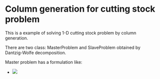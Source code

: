 # Column generation for cutting stock problem
This is a example of solving 1-D cutting stock problem by column generation.


There are two class: MasterProblem and SlaveProblem obtained by Dantzig-Wolfe decomposition.

Master problem has a formulation like:
- <img src="https://latex.codecogs.com/gif.latex?O_t=\text { Onset event at time bin } t " /> 
